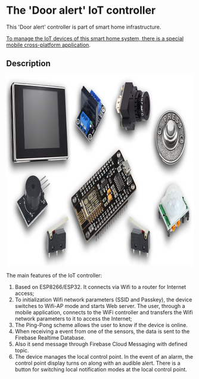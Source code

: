 # The 'Door alert' IoT controller

This 'Door alert' controller is part of smart home infrastructure.

[To manage the IoT devices of this smart home system, there is a special mobile cross-platform application](https://github.com/0kmMobi/iots_manager).

## Description

<img height="512" width="1024" src="/_readmi-res/elements.png">

The main features of the IoT controller:
1. Based on ESP8266/ESP32. It connects via Wifi to a router for Internet access;
2. To initialization Wifi network parameters (SSID and Passkey), the device switches to Wifi-AP mode and starts Web server. The user, through a mobile application, connects to the WiFi controller and transfers the Wifi network parameters to it to access the Internet;
3. The Ping-Pong scheme allows the user to know if the device is online.
4. When receiving a event from one of the sensors, the data is sent to the Firebase Realtime Database. 
5. Also it send message through Firebase Cloud Messaging with defined topic.
6. The device manages the local control point. In the event of an alarm, the control point display turns on along with an audible alert. There is a button for switching local notification modes at the local control point.




